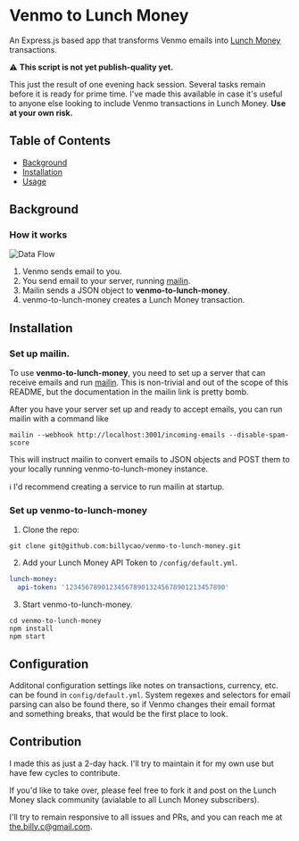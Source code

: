 # Venmo to Lunch Money

An Express.js based app that transforms Venmo emails into [Lunch Money](lunch-money) transactions.

:warning: **This script is not yet publish-quality yet.**

This just the result of one evening hack session. Several tasks remain before
it is ready for prime time. I've made this available in case it's useful to
anyone else looking to include Venmo transactions in Lunch Money.
**Use at your own risk.**

## Table of Contents

- [Background](#Background)
- [Installation](#installation)
- [Usage](#usage)

## Background

### How it works

![Data Flow](docs/img/data-flow-diagram.png)

1. Venmo sends email to you.
2. You send email to your server, running [mailin](mailin).
3. Mailin sends a JSON object to **venmo-to-lunch-money**.
4. venmo-to-lunch-money creates a Lunch Money transaction.

## Installation

### Set up mailin.

To use **venmo-to-lunch-money**, you need to set up a server that can receive
emails and run [mailin](mailin). This is non-trivial and out of the scope of this
README, but the documentation in the mailin link is pretty bomb.

After you have your server set up and ready to accept emails, you can run mailin
with a command like

```
mailin --webhook http://localhost:3001/incoming-emails --disable-spam-score
```

This will instruct mailin to convert emails to JSON objects and POST them to your locally running venmo-to-lunch-money
instance.

:information_source: I'd recommend creating a service to run mailin at startup.

### Set up venmo-to-lunch-money

1. Clone the repo:
```
git clone git@github.com:billycao/venmo-to-lunch-money.git
```

2. Add your Lunch Money API Token to `/config/default.yml`.
```yaml
lunch-money:
  api-token: '1234567890123456789013245678901213457890'
```

3. Start venmo-to-lunch-money.
```
cd venmo-to-lunch-money
npm install
npm start
```

## Configuration

Additonal configuration settings like notes on transactions, currency, etc. can
be found in `config/default.yml`. System regexes and selectors for email parsing
can also be found there, so if Venmo changes their email format and something breaks,
that would be the first place to look.

## Contribution

I made this as just a 2-day hack. I'll try to maintain it for my own use but
have few cycles to contribute.

If you'd like to take over, please feel free to fork it and post on the Lunch Money slack community (avialable to all Lunch
Money subscribers).

I'll try to remain responsive to all issues and PRs, and you can reach me at
[the.billy.c@gmail.com](mailto:the.billy.c@gmail.com).

[lunch-money]: https://lunchmoney.app/
[mailin]: https://www.npmjs.com/package/mailin
